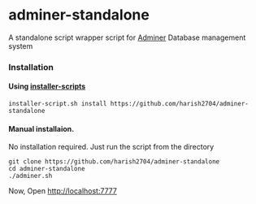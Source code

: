 # adminer-standalone

A standalone script wrapper script for [Adminer](https://www.adminer.org/) Database management system

### Installation

#### Using [installer-scripts](https://github.com/harish2704/installer-scripts)
```
installer-script.sh install https://github.com/harish2704/adminer-standalone
```

#### Manual installaion.
No installation required. Just run the script from the directory

```
git clone https://github.com/harish2704/adminer-standalone
cd adminer-standalone
./adminer.sh
```


Now, Open [http://localhost:7777](http://localhost:7777)
